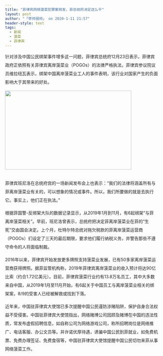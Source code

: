 ```yaml
---
title: "菲律宾网络菠菜犯罪案频发，菲总统府决定这么干"
layout: post
author: "「李帅很帅」 on 2020-1-11 21:57"
header-style: text
tags:
  - 新闻
  - 菠菜
  - 菲律宾
---
```


<head></head>
<body>
 <p style="line-height:28px;text-indent:nullem;text-align:left"><font style="color:rgb(34, 34, 34)">针对涉及中国公民绑架事件增多这一问题，菲律宾总统府12月23日表示，菲律宾政府正依照有关菲律宾离岸菠菜业（POGOs）的法律严格执法，菲律宾参议院议员维拉纽瓦表示，绑架中国离岸菠菜业工人的事件表明，该行业对国家产生的负面影响大于其带来的好处。　　　</font></p>
 <font style="color:rgb(34, 34, 34)"><font style="font-size:16px"><img width="416" height="260" src="http://p1.pstatp.com/large/pgc-image/4c30fd66ffae48fe86c74815657c18a4"><br> </font></font>
 <br> 
 <p style="line-height:28px;text-indent:nullem;text-align:left"><font style="color:rgb(34, 34, 34)">菲律宾班尼洛在总统府宫的一场新闻发布会上也表示：“我们的法律将涵盖所有与菲离岸菠菜业有关的，可以想象的情况或事件。所以，我们所要做的就是去执行它。事实上，他们正在执法。”</font></p>
 <p style="line-height:28px;text-indent:nullem;text-align:left"><font style="color:rgb(34, 34, 34)">根据菲国警-反绑架大队的数据记录显示，从2019年1月到11月，有6起绑架“与菲离岸菠菜相关”。早前，班尼洛曾表示，总统府把决定菲离岸菠菜业在菲的“生死”交由国会决定。上个月，杜特尔特总统对拖欠税款的菲离岸菠菜运营商（POGOs）们设定了三天的最后期限，要求他们履行纳税义务，并警告那些不遵守命令的人将面临制裁。　</font></p>
 <p style="line-height:28px;text-indent:nullem;text-align:left"><font style="color:rgb(34, 34, 34)">2016年以来，菲律宾开始发放更多牌照支持菠菜业发展，已有50多家离岸菠菜运营商获得牌照。据菲监管机构称，2019年菲律宾离岸菠菜业的收入预计将达90亿比索（约合1.72亿美元）。目前，菲律宾菠菜行业约有13.8万名员工，其中大多数来自中国，从2019年1月至11月开始，有6起关于中国员工与离岸菠菜业相关的绑架案，8/9的受害人已经被解救或找到下落。</font></p>
 <p style="line-height:28px;text-indent:nullem;text-align:left"><font style="color:rgb(34, 34, 34)">近年来，中国驻菲律宾大使馆已多次提醒中国公民谨防涉赌陷阱，保护自身合法权益不受侵害。中国驻菲律宾大使馆指出，网络赌博公司因顾及赌博在中国的违法性质，常发布虚假招聘信息，如自称公司为网络游戏公司，称所招聘岗位是网络推广、电话客服、办公文员等。并许诺优厚待遇，诱骗中国公民到菲就业，如免费机票、免费办理签证、免费食宿等，中国驻菲律宾大使馆提醒中国公民切勿来菲从事网络菠菜工作。</font></p>
 <br> 
 <br>
</body>


